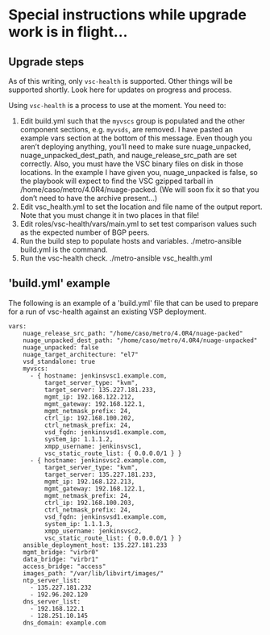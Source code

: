 # Special instructions while upgrade work is in flight...

## Upgrade steps

As of this writing, only `vsc-health` is supported. Other things will be supported shortly. Look here for updates on progress and process.

Using `vsc-health` is a process to use at the moment. You need to:
 
1. Edit build.yml such that the `myvscs` group is populated and the other component sections, e.g. `myvsds`, are removed. I have pasted an example vars section at the bottom of this message. Even though you aren’t deploying anything, you’ll need to make sure nuage_unpacked, nuage_unpacked_dest_path, and nauge_release_src_path are set correctly. Also, you must have the VSC binary files on disk in those locations. In the example I have given you, nuage_unpacked is false, so the playbook will expect to find the VSC gzipped tarball in /home/caso/metro/4.0R4/nuage-packed. (We will soon fix it so that you don’t need to have the archive present…)
1. Edit vsc_health.yml to set the location and file name of the output report. Note that you must change it in two places in that file!
1. Edit roles/vsc-health/vars/main.yml to set test comparison values such as the expected number of BGP peers.
1. Run the build step to populate hosts and variables. ./metro-ansible build.yml is the command.
1. Run the vsc-health check. ./metro-ansible vsc_health.yml
 
## 'build.yml' example

The following is an example of a 'build.yml' file that can be used to prepare for a run of vsc-health against an existing VSP deployment.

```
vars:
    nuage_release_src_path: "/home/caso/metro/4.0R4/nuage-packed"
    nuage_unpacked_dest_path: "/home/caso/metro/4.0R4/nuage-unpacked"
    nuage_unpacked: false
    nuage_target_architecture: "el7"
    vsd_standalone: true
    myvscs:
      - { hostname: jenkinsvsc1.example.com,
          target_server_type: "kvm",
          target_server: 135.227.181.233,
          mgmt_ip: 192.168.122.212,
          mgmt_gateway: 192.168.122.1,
          mgmt_netmask_prefix: 24,
          ctrl_ip: 192.168.100.202,
          ctrl_netmask_prefix: 24,
          vsd_fqdn: jenkinsvsd1.example.com,
          system_ip: 1.1.1.2,
          xmpp_username: jenkinsvsc1,
          vsc_static_route_list: { 0.0.0.0/1 } }
      - { hostname: jenkinsvsc2.example.com,
          target_server_type: "kvm",
          target_server: 135.227.181.233,
          mgmt_ip: 192.168.122.213,
          mgmt_gateway: 192.168.122.1,
          mgmt_netmask_prefix: 24,
          ctrl_ip: 192.168.100.203,
          ctrl_netmask_prefix: 24,
          vsd_fqdn: jenkinsvsd1.example.com,
          system_ip: 1.1.1.3,
          xmpp_username: jenkinsvsc2,
          vsc_static_route_list: { 0.0.0.0/1 } }
    ansible_deployment_host: 135.227.181.233
    mgmt_bridge: "virbr0"
    data_bridge: "virbr1"
    access_bridge: "access"
    images_path: "/var/lib/libvirt/images/"
    ntp_server_list:
      - 135.227.181.232
      - 192.96.202.120
    dns_server_list:
      - 192.168.122.1
      - 128.251.10.145
    dns_domain: example.com
```
